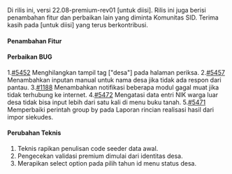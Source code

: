 Di rilis ini, versi 22.08-premium-rev01 [untuk diisi]. Rilis ini juga berisi penambahan fitur dan perbaikan lain yang diminta Komunitas SID.
Terima kasih pada [untuk diisi] yang terus berkontribusi.

#### Penambahan Fitur

#### Perbaikan BUG

1.[#5452](https://github.com/OpenSID/OpenSID/issues/5452) Menghilangkan tampil tag ["desa"] pada halaman periksa.
2.[#5457](https://github.com/OpenSID/OpenSID/issues/5457) Menambahkan inputan manual untuk nama desa jika tidak ada respon dari pantau.
3.[#1188](https://github.com/OpenSID/premium/issues/1188) Menambahkan notifikasi beberapa modul gagal muat jika tidak terhubung ke internet.
4.[#5472](https://github.com/OpenSID/OpenSID/issues/5472) Mengatasi data entri NIK warga luar desa tidak bisa input lebih dari satu kali di menu buku tanah.
5.[#5471](https://github.com/OpenSID/OpenSID/issues/5471) Memperbaiki perintah group by pada Laporan rincian realisasi hasil dari impor siekudes.

#### Perubahan Teknis

1. Teknis rapikan penulisan code seeder data awal.
2. Pengecekan validasi premium dimulai dari identitas desa.
3. Merapikan select option pada pilih tahun id menu status desa.
